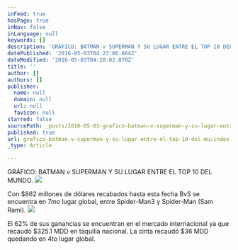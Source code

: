```yaml
---
inFeed: true
hasPage: true
inNav: false
inLanguage: null
keywords: []
description: 'GRÁFICO: BATMAN v SUPERMAN Y SU LUGAR ENTRE EL TOP 10 DEL MUNDO.'
datePublished: '2016-05-03T04:23:06.864Z'
dateModified: '2016-05-03T04:20:02.070Z'
title: ''
author: []
authors: []
publisher:
  name: null
  domain: null
  url: null
  favicon: null
starred: false
sourcePath: _posts/2016-05-03-grafico-batman-v-superman-y-su-lugar-entre-el-top-10-del-mu.md
published: true
url: grafico-batman-v-superman-y-su-lugar-entre-el-top-10-del-mu/index.html
_type: Article

---
```

GRÁFICO: BATMAN v SUPERMAN Y SU LUGAR ENTRE EL TOP 10 DEL MUNDO.
![](https://the-grid-user-content.s3-us-west-2.amazonaws.com/ea95d328-2ad9-4db5-aa81-92a824f9a339.jpg)

Con $862 millones de dólares recabados hasta esta fecha BvS se encuentra en 7mo lugar global, entre Spider-Man3 y Spider-Man (Sam Rami).
![](https://the-grid-user-content.s3-us-west-2.amazonaws.com/1ee2841b-1a87-4c6a-82cd-4fba3080a3a3.jpg)

El 62% de sus ganancias se encuentran en el mercado internacional ya que recaudó $325.1 MDD en taquilla nacional. La cinta recaudó $36 MDD quedando en 4to lugar global.